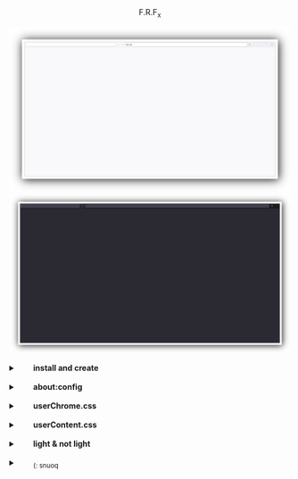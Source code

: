 ᅠ<p align="center">
F.R.F<sub>x</sub>
</p>  
  
<p align="center">
  <img src="https://github.com/414962002/FRFx/blob/main/img/cover/1.png">  
  <img src="https://github.com/414962002/FRFx/blob/main/img/cover/1.1.png">  
</p>

  
[install]: ••••••••••••••••••••••••••••••••••••••••••••••••••••••••••••••••••••••••••••••••••••••••••••••••••••••••••••••••••  

<details>
  <summary>&emsp;&emsp;<b>install and create</b></summary>  
&nbsp 
  
•&emsp;[*firefox - windows*](https://download.mozilla.org/?product=firefox-latest-ssl&os=win64&lang=en-US)  
•&emsp;[*firefox - linux*](https://download.mozilla.org/?product=firefox-latest-ssl&os=win64&lang=en-US)  
•&emsp;[<i>profile folder</i>](https://github.414962002/FRF0X/blob/main/img/about-config/001_profile_folder.gif)  
•&emsp;<i>create folder  "chrome"   </i>

</details>  
&nbsp; 

[about:config]: •••••••••••••••••••••••••••••••••••••••••••••••••••••••••••••••••••••••••••••••••••••••••••••••••••••••••••••  

<details>
  <summary>&emsp;&emsp;<b>about:config</b></summary>  
&nbsp; 
  
•&emsp;&emsp;<i>allow customization</i>   
```toolkit.legacyUserProfileCustomizations.stylesheets``` - ```true```  
&nbsp;  
  
•&emsp;<sub><sup>[visually](https://github.com/414962002/FRFx/blob/main/img/about-config/002_don't_close_last_tab.gif)</sup></sub>&emsp;<i>don't close last tab</i>&emsp;    
```browser.tabs.closeWindowWithLastTab``` - ```false```  
&nbsp;  
  
•&emsp;<sub><sup>[visually](https://github.com/414962002/FRFx/blob/main/img/about-config/003_remove_button_tooltips.gif)</sup></sub>&emsp;<i>remove button tooltips</i>   
```browser.chrome.toolbar_tips``` - ```false```  
&nbsp;  
  
•&emsp;<sub><sup>[visually](https://github.com/414962002/FRFx/blob/main/img/about-config/004_turn_off_additional_search_bar's_window.gif)</sup></sub>&emsp;<i>turn off additional search bar's window</i>   
```browser.urlbar.maxRichResults``` - ```0```  
&nbsp;  

•&emsp;<sub><sup>[visually](https://github.com/414962002/FRFx/blob/main/img/about-config/005_panels_height%20.gif)</sup></sub>&emsp;<i>panels height</i>   
```browser.compactmode.show``` - ```true```  
customize toolbar - density - compact  
&nbsp;  
  
•&emsp;<sub><sup>[visually](https://github.com/414962002/FRFx/blob/main/img/about-config/006_hide_list-all-tabs_button.gif)</sup></sub>&emsp;<i>hide list-all-tabs button</i>&emsp;      
```browser.tabs.tabmanager.enabled``` - ```false```  
&nbsp;  
  
</details> 
&nbsp 

[userChrome.css]: •••••••••••••••••••••••••••••••••••••••••••••••••••••••••••••••••••••••••••••••••••••••••••••••••••••••••••  

<details>
  <summary>&emsp;&emsp;<b>userChrome.css</b></summary>  
&nbsp 

*bookmark-bar*    
<sub><sup>[visually](https://github.com/414962002/FRFx/blob/main/img/bookmark-bar/010_bookmark-bar_change_the_icons.png)</sup></sub>&emsp;@import url(css_userChrome/bookmark-bar_change_the_icons.css);     
<sub><sup>[visually](https://github.com/414962002/FRFx/blob/main/img/bookmark-bar/011_bookmark-bar_color_hover-background.png)</sup></sub>&emsp;@import url(css_userChrome/bookmark-bar_color_hover-background.css);    
<sub><sup>[visually](https://github.com/414962002/FRFx/blob/main/img/bookmark-bar/012_bookmark-bar_colors_of_folder.png)</sup></sub>&emsp;@import url(css_userChrome/bookmark-bar_colors_of_folder.css);          

  
*main-bar*    
<sub><sup>[visually](https://github.com/414962002/FRFx/blob/main/img/main-bar/main-bar_colors_of_any-button_grey.png)</sup></sub>&emsp;@import url(css_userChrome/main-bar_colors_of_any-button_grey.css);    
<sub><sup>[visually](https://github.com/414962002/FRFx/blob/main/img/main-bar/main-bar_colors_of_window-close-button_dark.gif)</sup></sub>&emsp;@import url(css_userChrome/main-bar_colors_of_window-close-button_dark.css);    
<sub><sup>[visually](https://github.com/414962002/FRFx/blob/main/img/main-bar/main-bar_colors_of_window-close-button_light.gif)</sup></sub>&emsp;@import url(css_userChrome/main-bar_colors_of_window-close-button_light.css);  
<sub><sup>[visually](https://github.com/414962002/FRFx/blob/main/img/main-bar/main-bar_download_icon_persentage.gif)</sup></sub>&emsp;@import url(css_userChrome/main-bar_download_icon_persentage.css);  
<sub><sup>[visually](https://github.com/414962002/FRFx/blob/main/img/main-bar/main-bar_hide_arrow.png)</sup></sub>&emsp;@import url(css_userChrome/main-bar_hide_arrow.css);  
<sub><sup>[visually](https://github.com/414962002/FRFx/blob/main/img/about-config/006_hide_list-all-tabs_button.gif)</sup></sub>&emsp;@import url(css_userChrome/main-bar_hide_the_list-all-tabs_button.css);  
<sub><sup>[visually](https://github.com/414962002/FRFx/blob/main/img/main-bar/main-bar_hide_the_more-tools_button.png)</sup></sub>&emsp;@import url(css_userChrome/main-bar_hide_the_more-tools_button.css);  
<sub><sup>[visually](https://github.com/414962002/FRFx/blob/main/img/main-bar/main-bar_hide_the_open-application-menu_button.png)</sup></sub>&emsp;@import url(css_userChrome/main-bar_hide_the_open-application-menu_button.css);  
<sub><sup>[visually](https://github.com/414962002/FRFx/blob/main/img/main-bar/main-bar_hide_window-close_button.png)</sup></sub>&emsp;@import url(css_userChrome/main-bar_hide_window-close_button.css);  
<sub><sup>[visually](https://github.com/414962002/FRFx/blob/main/img/main-bar/main-bar_move_privatemode_indicator.png)</sup></sub>&emsp;@import url(css_userChrome/main-bar_move_privatemode_indicator.css);  
<sub><sup>[visually](https://github.com/414962002/FRFx/blob/main/img/main-bar/main-bar_move_window-close_buttons.gif)</sup></sub>&emsp;@import url(css_userChrome/main-bar_move_window-close_buttons.css);  
<sub><sup>[visually](https://github.com/414962002/FRFx/blob/main/img/main-bar/main-bar_no_round_the_corners.png)</sup></sub>&emsp;@import url(css_userChrome/main-bar_no_round_the_corners.css);  
<sub><sup>[visually](https://github.com/414962002/FRFx/blob/main/img/about-config/003_remove_button_tooltips.gif)</sup></sub>&emsp;@import url(css_userChrome/main-bar_remove_button_tooltips.css);  
<sub><sup>[visually](https://github.com/414962002/FRFx/blob/main/img/main-bar/main-bar_round_windows-close_buttons.gif)</sup></sub>&emsp;@import url(css_userChrome/main-bar_round_windows-close_buttons.css);  
<sub><sup>[visually](https://github.com/414962002/FRFx/blob/main/img/main-bar/main-bar_search-panel_and_tabs_one-liner.png)</sup></sub>&emsp;@import url(css_userChrome/main-bar_search-panel_and_tabs_one-liner.css);  
  
  
*search-panel*    
<sub><sup>[visually](https://github.com/414962002/FRFx/blob/main/img/search-panel/search-panel_action_buttons_hover.gif)</sup></sub>&emsp;@import url(css_userChrome/search-panel_action_buttons_hover.css);  
<sub><sup>[visually](https://github.com/414962002/FRFx/blob/main/img/search-panel/search-panel_change_color_bookmark-star-icon.png)</sup></sub>&emsp;@import url(css_userChrome/search-panel_change_color_bookmark-star-icon.css);  
<sub><sup>[visually](https://github.com/414962002/FRFx/blob/main/img/search-panel/search-panel_connection_type_colors.png)</sup></sub>&emsp;@import url(css_userChrome/search-panel_connection_type_colors.css);  
<sub><sup>[visually](https://github.com/414962002/FRFx/blob/main/img/search-panel/search-panel_hide_magnifying_glass.png)</sup></sub>&emsp;@import url(css_userChrome/search-panel_hide_magnifying_glass.css);  
<sub><sup>[visually](https://github.com/414962002/FRFx/blob/main/img/search-panel/search-panel_hide_the_blue_border.png)</sup></sub>&emsp;@import url(css_userChrome/search-panel_hide_the_blue_border.css);  
<sub><sup>[visually](https://github.com/414962002/FRFx/blob/main/img/search-panel/search-panel_hide_the_hint.png)</sup></sub>&emsp;@import url(css_userChrome/search-panel_hide_the_hint.css);  
  
  
*tab*    
<sub><sup>[visually](https://github.com/414962002/FRFx/blob/main/img/tab/tab_capitalize_font_size.png)</sup></sub>&emsp;@import url(css_userChrome/tab_capitalize_font_size.css);  
<sub><sup>[visually](https://github.com/414962002/FRFx/blob/main/img/tab/tab_centered_content.png)</sup></sub>&emsp;@import url(css_userChrome/tab_centered_content.css);  
<sub><sup>[visually](https://github.com/414962002/FRFx/blob/main/img/tab/tab_fill_available_width.png)</sup></sub>&emsp;@import url(css_userChrome/tab_fill_available_width.css);  
<sub><sup>[visually](https://github.com/414962002/FRFx/blob/main/img/tab/tab_hide_change_tab-label.png)</sup></sub>&emsp;@import url(css_userChrome/tab_hide_change_tab-label.css);  
<sub><sup>[visually](https://github.com/414962002/FRFx/blob/main/img/tab/tab_hide_close_button.png)</sup></sub>&emsp;@import url(css_userChrome/tab_hide_close_button.css);  
<sub><sup>[visually](https://github.com/414962002/FRFx/blob/main/img/tab/tab_hide_or_change_tab-firefox-favicons.png)</sup></sub>&emsp;@import url(css_userChrome/tab_hide_or_change_tab-firefox-favicons.css);  
<sub><sup>[visually](https://github.com/414962002/FRFx/blob/main/img/tab/tab_hide_the_firefox-favicon.png)</sup></sub>&emsp;@import url(css_userChrome/tab_hide_the_firefox-favicon.css);  
<sub><sup>[visually](https://github.com/414962002/FRFx/blob/main/img/tab/tab_loading_progress_bar.gif)</sup></sub>&emsp;@import url(css_userChrome/tab_loading_progress_bar.css);  
 
</details> 
&nbsp 

[userContent.css]: ••••••••••••••••••••••••••••••••••••••••••••••••••••••••••••••••••••••••••••••••••••••••••••••••••••••••••  

<details>
  <summary>&emsp;&emsp;<b>userContent.css</b></summary>  
&nbsp  
     
*new_page*    
<sub><sup>[visually](https://github.com/414962002/FRFx/blob/main/img/userContent/new-page_change_wallpaper.png)</sup></sub>&emsp;@import url(css_userContent/new-page_change_wallpaper.css);  
<sub><sup>[visually](https://github.com/414962002/FRFx/blob/main/img/userContent/new-page_hide_personalize_button.png)</sup></sub>&emsp;@import url(css_userContent/new-page_hide_personalize_button.css);  
  
*links*  
<sub><sup>[visually](https://github.com/414962002/FRFx/blob/main/img/userContent/links_color.png)</sup></sub>&emsp;@import url(css_userContent/links_color.css);  
  
</details> 
&nbsp 

[light & not light]: •••••••••••••••••••••••••••••••••••••••••••••••••••••••••••••••••••••••••••••••••••••••••••••••••••••••••••••  

<details>
  <summary>&emsp;&emsp;<b>light & not light</b></summary>  
&nbsp  
  
*choose:*    
<sub><sup>[visually](https://github.com/414962002/FRFx/blob/main/img/main-bar/main-bar_colors_of_window-close-button_dark.gif)</sup></sub>&emsp;main-bar_colors_of_window-close-button_dark.css   
<sub><sup>[visually](https://github.com/414962002/FRFx/blob/main/img/main-bar/main-bar_colors_of_window-close-button_light.gif)</sup></sub>&emsp;main-bar_colors_of_window-close-button_light.css        
  
*edit:*    
<sub><sup>[visually](https://github.com/414962002/FRFx/blob/main/img/bookmark-bar/010_bookmark-bar_change_the_icons.png)</sup></sub>&emsp;bookmark-bar_change_the_icons.css      
<sub><sup>[visually](https://github.com/414962002/FRFx/blob/main/img/bookmark-bar/011_bookmark-bar_color_hover-background.png)</sup></sub>&emsp;bookmark-bar_color_hover-background.css     
  
</details>  
&nbsp 
  
[creenshots]: •••••••••••••••••••••••••••••••••••••••••••••••••••••••••••••••••••••••••••••••••••••••••••••••••••••••••••••••  

<details>
  <summary>&emsp;&emsp;<sub>(: snuoq</sub></summary>
ᅠ<p align="center">
  <img src="https://github.com/414962002/FRFx/blob/main/img/cover/6.png">

</p>

  
</details>  

